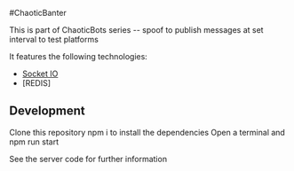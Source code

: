 #ChaoticBanter

This is part of ChaoticBots series -- spoof to publish messages at set interval to test platforms


It features the following technologies:

* [Socket IO](http://socket.io)
* [REDIS]

## Development

Clone this repository
npm i to install the dependencies
Open a terminal and npm run start

See the server code for further information
